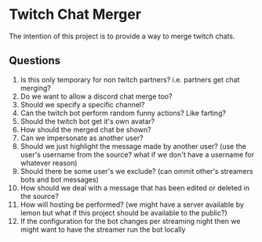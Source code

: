 # Twitch Chat Merger

The intention of this project is to provide a way to merge twitch chats.

## Questions

1.  Is this only temporary for non twitch partners? i.e. partners get chat merging?
1.  Do we want to allow a discord chat merge too?
  1.  Should we specify a specific channel?
1. Can the twitch bot perform random funny actions? Like farting?
1. Should the twitch bot get it's own avatar?
1. How should the merged chat be shown?
  1. Can we impersonate as another user?
  1. Should we just highlight the message made by another user? (use the user's username from the source? what if we don't have a username for whatever reason)
  1. Should there be some user's we exclude? (can ommit other's streamers bots and bot messages)
  1. How should we deal with a message that has been edited or deleted in the source?
1. How will hosting be performed? (we might have a server available by lemon but what if this project should be available to the public?)
  1. If the configuration for the bot changes per streaming night then we might want to have the streamer run the bot locally
